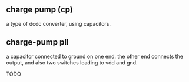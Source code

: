 charge pump (cp)
----------------
a type of dcdc converter, using capacitors.

charge-pump pll
---------------
a capacitor connected to ground on one end.
the other end connects the output, and also two switches leading to
vdd and gnd.

TODO
